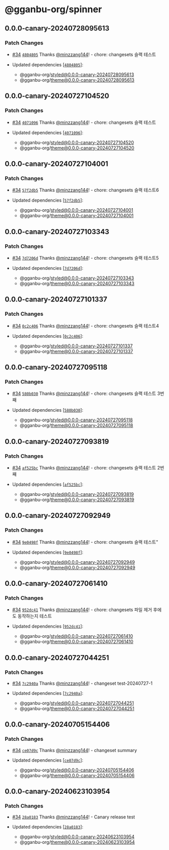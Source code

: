 # @gganbu-org/spinner

## 0.0.0-canary-20240728095613

### Patch Changes

- [#34](https://github.com/gganbu-org/gganbu-ui/pull/34) [`4804805`](https://github.com/gganbu-org/gganbu-ui/commit/4804805a6c348279cc47c853f044fe865c74bea1) Thanks [@minzzang144](https://github.com/minzzang144)! - chore: changesets 슬랙 테스트

- Updated dependencies [[`4804805`](https://github.com/gganbu-org/gganbu-ui/commit/4804805a6c348279cc47c853f044fe865c74bea1)]:
  - @gganbu-org/styled@0.0.0-canary-20240728095613
  - @gganbu-org/theme@0.0.0-canary-20240728095613

## 0.0.0-canary-20240727104520

### Patch Changes

- [#34](https://github.com/gganbu-org/gganbu-ui/pull/34) [`4071096`](https://github.com/gganbu-org/gganbu-ui/commit/4071096a9a9e31780cd6aa3def4dc5e6c9b64330) Thanks [@minzzang144](https://github.com/minzzang144)! - chore: changesets 슬랙 테스트

- Updated dependencies [[`4071096`](https://github.com/gganbu-org/gganbu-ui/commit/4071096a9a9e31780cd6aa3def4dc5e6c9b64330)]:
  - @gganbu-org/styled@0.0.0-canary-20240727104520
  - @gganbu-org/theme@0.0.0-canary-20240727104520

## 0.0.0-canary-20240727104001

### Patch Changes

- [#34](https://github.com/gganbu-org/gganbu-ui/pull/34) [`57f2db5`](https://github.com/gganbu-org/gganbu-ui/commit/57f2db5f5ff73c3275ac7a09e6fd1ff825f53466) Thanks [@minzzang144](https://github.com/minzzang144)! - chore: changesets 슬랙 테스트6

- Updated dependencies [[`57f2db5`](https://github.com/gganbu-org/gganbu-ui/commit/57f2db5f5ff73c3275ac7a09e6fd1ff825f53466)]:
  - @gganbu-org/styled@0.0.0-canary-20240727104001
  - @gganbu-org/theme@0.0.0-canary-20240727104001

## 0.0.0-canary-20240727103343

### Patch Changes

- [#34](https://github.com/gganbu-org/gganbu-ui/pull/34) [`7d7206d`](https://github.com/gganbu-org/gganbu-ui/commit/7d7206dbb18f35a6c6592a72b9dfe956553489db) Thanks [@minzzang144](https://github.com/minzzang144)! - chore: changesets 슬랙 테스트5

- Updated dependencies [[`7d7206d`](https://github.com/gganbu-org/gganbu-ui/commit/7d7206dbb18f35a6c6592a72b9dfe956553489db)]:
  - @gganbu-org/styled@0.0.0-canary-20240727103343
  - @gganbu-org/theme@0.0.0-canary-20240727103343

## 0.0.0-canary-20240727101337

### Patch Changes

- [#34](https://github.com/gganbu-org/gganbu-ui/pull/34) [`0c2c406`](https://github.com/gganbu-org/gganbu-ui/commit/0c2c4063931d1fb152b0ed046dccc5b23a018a9b) Thanks [@minzzang144](https://github.com/minzzang144)! - chore: changesets 슬랙 테스트4

- Updated dependencies [[`0c2c406`](https://github.com/gganbu-org/gganbu-ui/commit/0c2c4063931d1fb152b0ed046dccc5b23a018a9b)]:
  - @gganbu-org/styled@0.0.0-canary-20240727101337
  - @gganbu-org/theme@0.0.0-canary-20240727101337

## 0.0.0-canary-20240727095118

### Patch Changes

- [#34](https://github.com/gganbu-org/gganbu-ui/pull/34) [`580b030`](https://github.com/gganbu-org/gganbu-ui/commit/580b03093dab7b5b25203e79a482cd112f56c065) Thanks [@minzzang144](https://github.com/minzzang144)! - chore: changesets 슬랙 테스트 3번째

- Updated dependencies [[`580b030`](https://github.com/gganbu-org/gganbu-ui/commit/580b03093dab7b5b25203e79a482cd112f56c065)]:
  - @gganbu-org/styled@0.0.0-canary-20240727095118
  - @gganbu-org/theme@0.0.0-canary-20240727095118

## 0.0.0-canary-20240727093819

### Patch Changes

- [#34](https://github.com/gganbu-org/gganbu-ui/pull/34) [`af525bc`](https://github.com/gganbu-org/gganbu-ui/commit/af525bc67c901b71e53aa70e34b96ad9e5f2357c) Thanks [@minzzang144](https://github.com/minzzang144)! - chore: changesets 슬랙 테스트 2번째

- Updated dependencies [[`af525bc`](https://github.com/gganbu-org/gganbu-ui/commit/af525bc67c901b71e53aa70e34b96ad9e5f2357c)]:
  - @gganbu-org/styled@0.0.0-canary-20240727093819
  - @gganbu-org/theme@0.0.0-canary-20240727093819

## 0.0.0-canary-20240727092949

### Patch Changes

- [#34](https://github.com/gganbu-org/gganbu-ui/pull/34) [`9e0498f`](https://github.com/gganbu-org/gganbu-ui/commit/9e0498ff78785f09d8b30b9c17fa3c581cec3046) Thanks [@minzzang144](https://github.com/minzzang144)! - chore: changesets 슬랙 테스트"

- Updated dependencies [[`9e0498f`](https://github.com/gganbu-org/gganbu-ui/commit/9e0498ff78785f09d8b30b9c17fa3c581cec3046)]:
  - @gganbu-org/styled@0.0.0-canary-20240727092949
  - @gganbu-org/theme@0.0.0-canary-20240727092949

## 0.0.0-canary-20240727061410

### Patch Changes

- [#34](https://github.com/gganbu-org/gganbu-ui/pull/34) [`952dc41`](https://github.com/gganbu-org/gganbu-ui/commit/952dc4178e8c5fe00bc4914b6179626f691603f7) Thanks [@minzzang144](https://github.com/minzzang144)! - chore: changesets 파일 제거 후에도 동작하는지 테스트

- Updated dependencies [[`952dc41`](https://github.com/gganbu-org/gganbu-ui/commit/952dc4178e8c5fe00bc4914b6179626f691603f7)]:
  - @gganbu-org/styled@0.0.0-canary-20240727061410
  - @gganbu-org/theme@0.0.0-canary-20240727061410

## 0.0.0-canary-20240727044251

### Patch Changes

- [#34](https://github.com/gganbu-org/gganbu-ui/pull/34) [`7c2940a`](https://github.com/gganbu-org/gganbu-ui/commit/7c2940a0a1db61159f556374fc6895bd3636d59c) Thanks [@minzzang144](https://github.com/minzzang144)! - changeset test-20240727-1

- Updated dependencies [[`7c2940a`](https://github.com/gganbu-org/gganbu-ui/commit/7c2940a0a1db61159f556374fc6895bd3636d59c)]:
  - @gganbu-org/styled@0.0.0-canary-20240727044251
  - @gganbu-org/theme@0.0.0-canary-20240727044251

## 0.0.0-canary-20240705154406

### Patch Changes

- [#34](https://github.com/gganbu-org/gganbu-ui/pull/34) [`ce07d9c`](https://github.com/gganbu-org/gganbu-ui/commit/ce07d9c1b9c886656041e730e474ca279cb79257) Thanks [@minzzang144](https://github.com/minzzang144)! - changeset summary

- Updated dependencies [[`ce07d9c`](https://github.com/gganbu-org/gganbu-ui/commit/ce07d9c1b9c886656041e730e474ca279cb79257)]:
  - @gganbu-org/styled@0.0.0-canary-20240705154406
  - @gganbu-org/theme@0.0.0-canary-20240705154406

## 0.0.0-canary-20240623103954

### Patch Changes

- [#34](https://github.com/gganbu-org/gganbu-ui/pull/34) [`28a0183`](https://github.com/gganbu-org/gganbu-ui/commit/28a01837467853dcf3815f6f39f7a2623e353420) Thanks [@minzzang144](https://github.com/minzzang144)! - Canary release test

- Updated dependencies [[`28a0183`](https://github.com/gganbu-org/gganbu-ui/commit/28a01837467853dcf3815f6f39f7a2623e353420)]:
  - @gganbu-org/styled@0.0.0-canary-20240623103954
  - @gganbu-org/theme@0.0.0-canary-20240623103954
